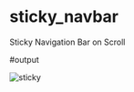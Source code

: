 # sticky_navbar
Sticky Navigation Bar on Scroll

#output

![sticky](https://user-images.githubusercontent.com/101444030/166668126-73acc532-13e1-428d-a54a-0b8d61d97fd2.jpg)
